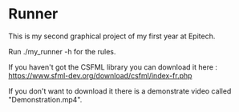 # Runner
This is my second graphical project of my first year at Epitech.

Run ./my_runner -h for the rules.

If you haven't got the CSFML library you can download it here : https://www.sfml-dev.org/download/csfml/index-fr.php

If you don't want to download it there is a demonstrate video called "Demonstration.mp4".
